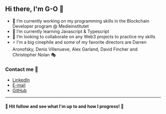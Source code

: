 ## Hi there, I'm G-O 👋

<!--
**G-jacobsson/G-jacobsson** is a ✨ _special_ ✨ repository because its `README.md` (this file) appears on your GitHub profile.

Here are some ideas to get you started: -->

- 🔭 I’m currently working on my programming skills in the Blockchain Developer program @ Medieinstitutet
- 🌱 I’m currently learning Javascript & Typescript 
- 👯 I’m looking to collaborate on any Web3 projects to practice my skills
- ⚡ I'm a big cinephile and some of my favorite directors are Darren Aronofsky, Denis Villenueve, Alex Garland, David Fincher and Christopher Nolan 🎭

### Contact me 📲

  - [LinkedIn](https://www.linkedin.com/in/gert-ove-eng-jacobsson-92690b1b4/)
  - [E-mail](mailto:geo.jacobsson@gmail.com)
  - [GitHub](https://github.com/G-jacobsson)

_________________________________________________________________________________________________________
#### 🦆 Hit follow and see what I'm up to and how I progress! 🦆
